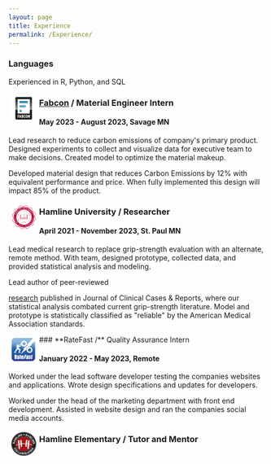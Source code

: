 ```yaml
---
layout: page
title: Experience
permalink: /Experience/
---
```


### Languages
Experienced in R, Python, and SQL

<img src="/fabconLogo.png" width="50"  align="left" style= "padding:5px">


### [Fabcon](https://fabconprecast.com/) / Material Engineer Intern

#### May 2023 - August 2023, Savage MN

Lead research to reduce carbon emissions of company's primary product. Designed experiments to collect and visualize data for executive team to make decisions. Created model to optimize the material makeup.

Developed material design that reduces Carbon Emissions by 12% with equivalent performance and price. When fully implemented this design will impact 85% of the product.

<img src="/Hamline_logo.png" width="50"  align="left" style= "padding:5px">


### **Hamline University** / Researcher

#### April 2021 - November 2023, St. Paul MN

Lead medical research to replace grip-strength evaluation with an alternate, remote method. With team, designed prototype, collected data, and provided statistical analysis and modeling.

Lead author of peer-reviewed


[research](https://www.tridhascholars.org/pdfs/a-pilot-study-for-at-home-measurement-of-grip-strength-via-telemedicine-JOCCR-6-S11-1063.pdf) published in Journal of Clinical Cases & Reports, where our statistical analysis combated current grip-strength literature. Model and prototype is statistically classified as "reliable" by the American Medical Association standards.


<img src="/ratefast_logo.png" width="50"  align="left" style= "padding:5px">
### **RateFast /** Quality Assurance Intern

#### January 2022 - May 2023, Remote

Worked under the lead software developer testing the companies websites and applications. Wrote design specifications and updates for developers.

Worked under the head of the marketing department with front end development. Assisted in website design and ran the companies social media accounts.

<img src="/Hamline_hh_logo.png" width="50"  align="left" style= "padding:5px">

### **Hamline Elementary /** Tutor and Mentor

